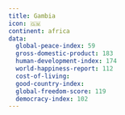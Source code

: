 ```yaml
---
title: Gambia
icon: 🇬🇲
continent: africa
data:
  global-peace-index: 59
  gross-domestic-product: 183
  human-development-index: 174
  world-happiness-report: 112
  cost-of-living:
  good-country-index:
  global-freedom-score: 119
  democracy-index: 102
---
```

